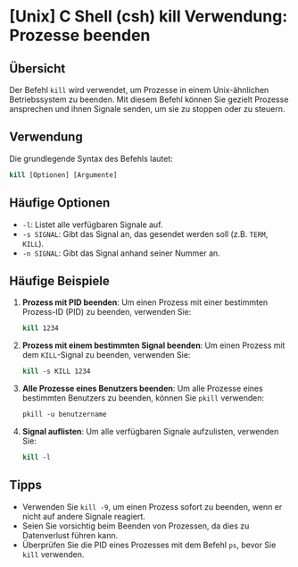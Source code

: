 # [Unix] C Shell (csh) kill Verwendung: Prozesse beenden

## Übersicht
Der Befehl `kill` wird verwendet, um Prozesse in einem Unix-ähnlichen Betriebssystem zu beenden. Mit diesem Befehl können Sie gezielt Prozesse ansprechen und ihnen Signale senden, um sie zu stoppen oder zu steuern.

## Verwendung
Die grundlegende Syntax des Befehls lautet:

```csh
kill [Optionen] [Argumente]
```

## Häufige Optionen
- `-l`: Listet alle verfügbaren Signale auf.
- `-s SIGNAL`: Gibt das Signal an, das gesendet werden soll (z.B. `TERM`, `KILL`).
- `-n SIGNAL`: Gibt das Signal anhand seiner Nummer an.

## Häufige Beispiele
1. **Prozess mit PID beenden**:
   Um einen Prozess mit einer bestimmten Prozess-ID (PID) zu beenden, verwenden Sie:
   ```csh
   kill 1234
   ```

2. **Prozess mit einem bestimmten Signal beenden**:
   Um einen Prozess mit dem `KILL`-Signal zu beenden, verwenden Sie:
   ```csh
   kill -s KILL 1234
   ```

3. **Alle Prozesse eines Benutzers beenden**:
   Um alle Prozesse eines bestimmten Benutzers zu beenden, können Sie `pkill` verwenden:
   ```csh
   pkill -u benutzername
   ```

4. **Signal auflisten**:
   Um alle verfügbaren Signale aufzulisten, verwenden Sie:
   ```csh
   kill -l
   ```

## Tipps
- Verwenden Sie `kill -9`, um einen Prozess sofort zu beenden, wenn er nicht auf andere Signale reagiert.
- Seien Sie vorsichtig beim Beenden von Prozessen, da dies zu Datenverlust führen kann.
- Überprüfen Sie die PID eines Prozesses mit dem Befehl `ps`, bevor Sie `kill` verwenden.